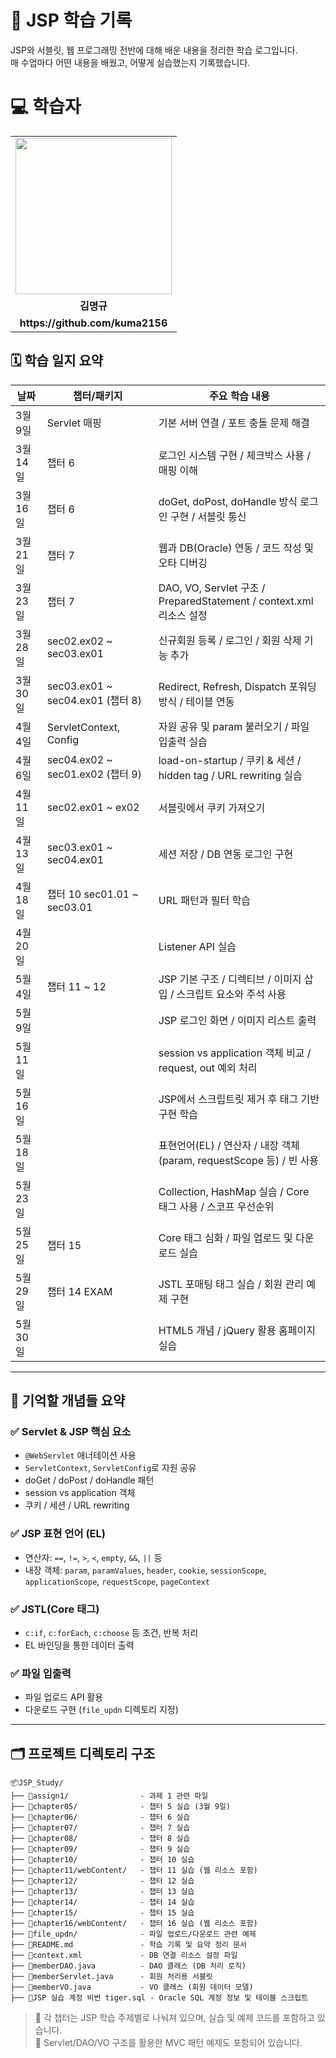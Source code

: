 # 📘 JSP 학습 기록 

JSP와 서블릿, 웹 프로그래밍 전반에 대해 배운 내용을 정리한 학습 로그입니다.  
매 수업마다 어떤 내용을 배웠고, 어떻게 실습했는지 기록했습니다.

<div align="left">
    <h1>💻 학습자</h1>
    <table>
        <tr>
            <td align="center"><img src="https://github.com/user-attachments/assets/61049fd5-5e06-4b17-bb51-d925ea3e68dc" width="250"></td>
        </tr>
        <tr>
            <td align="center"><b>김명규</b></td>
        </tr>
        <tr>
            <td align="center"><b>https://github.com/kuma2156</b></td>
        </tr>
    </table>
</div>


## 🗓️ 학습 일지 요약

| 날짜         | 챕터/패키지                      | 주요 학습 내용                                                                 |
|--------------|----------------------------------|--------------------------------------------------------------------------------|
| 3월 9일      | Servlet 매핑                     | 기본 서버 연결 / 포트 충돌 문제 해결                                           |
| 3월 14일   | 챕터 6                           | 로그인 시스템 구현 / 체크박스 사용 / 매핑 이해                                 |
| 3월 16일     | 챕터 6                           | doGet, doPost, doHandle 방식 로그인 구현 / 서블릿 통신                        |
| 3월 21일     | 챕터 7                           | 웹과 DB(Oracle) 연동 / 코드 작성 및 오타 디버깅                               |
| 3월 23일     | 챕터 7                           | DAO, VO, Servlet 구조 / PreparedStatement / context.xml 리소스 설정           |
| 3월 28일     | sec02.ex02 ~ sec03.ex01         | 신규회원 등록 / 로그인 / 회원 삭제 기능 추가                                  |
| 3월 30일     | sec03.ex01 ~ sec04.ex01 (챕터 8)| Redirect, Refresh, Dispatch 포워딩 방식 / 테이블 연동                          |
| 4월 4일      | ServletContext, Config           | 자원 공유 및 param 불러오기 / 파일 입출력 실습                                 |
| 4월 6일      | sec04.ex02 ~ sec01.ex02 (챕터 9)| load-on-startup / 쿠키 & 세션 / hidden tag / URL rewriting 실습               |
| 4월 11일     | sec02.ex01 ~ ex02               | 서블릿에서 쿠키 가져오기                                                      |
| 4월 13일     | sec03.ex01 ~ sec04.ex01         | 세션 저장 / DB 연동 로그인 구현                                               |
| 4월 18일     | 챕터 10 sec01.01 ~ sec03.01     | URL 패턴과 필터 학습                                                          |
| 4월 20일     |                                  | Listener API 실습                                                             |
| 5월 4일      | 챕터 11 ~ 12                    | JSP 기본 구조 / 디렉티브 / 이미지 삽입 / 스크립트 요소와 주석 사용            |
| 5월 9일      |                                  | JSP 로그인 화면 / 이미지 리스트 출력                                          |
| 5월 11일     |                                  | session vs application 객체 비교 / request, out 예외 처리                     |
| 5월 16일     |                                  | JSP에서 스크립트릿 제거 후 태그 기반 구현 학습                                |
| 5월 18일     |                                  | 표현언어(EL) / 연산자 / 내장 객체(param, requestScope 등) / 빈 사용           |
| 5월 23일     |                                  | Collection, HashMap 실습 / Core 태그 사용 / 스코프 우선순위                   |
| 5월 25일     | 챕터 15                         | Core 태그 심화 / 파일 업로드 및 다운로드 실습                                 |
| 5월 29일     | 챕터 14 EXAM                    | JSTL 포매팅 태그 실습 / 회원 관리 예제 구현                                   |
| 5월 30일     |                                  | HTML5 개념 / jQuery 활용 홈페이지 실습                                        |

---

## 🧠 기억할 개념들 요약

### ✅ Servlet & JSP 핵심 요소

- `@WebServlet` 애너테이션 사용
- `ServletContext`, `ServletConfig`로 자원 공유
- doGet / doPost / doHandle 패턴
- session vs application 객체
- 쿠키 / 세션 / URL rewriting

### ✅ JSP 표현 언어 (EL)

- 연산자: `==`, `!=`, `>`, `<`, `empty`, `&&`, `||` 등
- 내장 객체: `param`, `paramValues`, `header`, `cookie`, `sessionScope`, `applicationScope`, `requestScope`, `pageContext`

### ✅ JSTL(Core 태그)

- `c:if`, `c:forEach`, `c:choose` 등 조건, 반복 처리
- EL 바인딩을 통한 데이터 출력

### ✅ 파일 입출력

- 파일 업로드 API 활용
- 다운로드 구현 (`file_updn` 디렉토리 지정)

---

## 🗂️ 프로젝트 디렉토리 구조

```
📦JSP_Study/
├── 📁assign1/                - 과제 1 관련 파일
├── 📁chapter05/              - 챕터 5 실습 (3월 9일)
├── 📁chapter06/              - 챕터 6 실습
├── 📁chapter07/              - 챕터 7 실습
├── 📁chapter08/              - 챕터 8 실습
├── 📁chapter09/              - 챕터 9 실습
├── 📁chapter10/              - 챕터 10 실습
├── 📁chapter11/webContent/   - 챕터 11 실습 (웹 리소스 포함)
├── 📁chapter12/              - 챕터 12 실습
├── 📁chapter13/              - 챕터 13 실습
├── 📁chapter14/              - 챕터 14 실습
├── 📁chapter15/              - 챕터 15 실습
├── 📁chapter16/webContent/   - 챕터 16 실습 (웹 리소스 포함)
├── 📁file_updn/              - 파일 업로드/다운로드 관련 예제
├── 📄README.md               - 학습 기록 및 요약 정리 문서
├── 📄context.xml             - DB 연결 리소스 설정 파일
├── 📄memberDAO.java          - DAO 클래스 (DB 처리 로직)
├── 📄memberServlet.java      - 회원 처리용 서블릿
├── 📄memberVO.java           - VO 클래스 (회원 데이터 모델)
├── 📄JSP 실습 계정 비번 tiger.sql - Oracle SQL 계정 정보 및 테이블 스크립트
```

> 📌 각 챕터는 JSP 학습 주제별로 나눠져 있으며, 실습 및 예제 코드를 포함하고 있습니다.  
> 📌 Servlet/DAO/VO 구조를 활용한 MVC 패턴 예제도 포함되어 있습니다.
